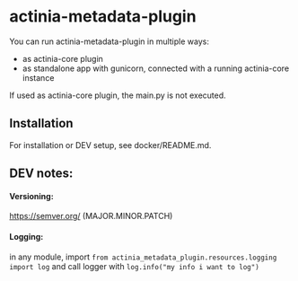 # actinia-metadata-plugin


You can run actinia-metadata-plugin in multiple ways:

* as actinia-core plugin
* as standalone app with gunicorn, connected with a running actinia-core instance

If used as actinia-core plugin, the main.py is not executed.

## Installation
For installation or DEV setup, see docker/README.md.

## DEV notes:

#### Versioning:

https://semver.org/ (MAJOR.MINOR.PATCH)

#### Logging:
in any module, import `from actinia_metadata_plugin.resources.logging import log` and call logger with `log.info("my info i want to log")`
